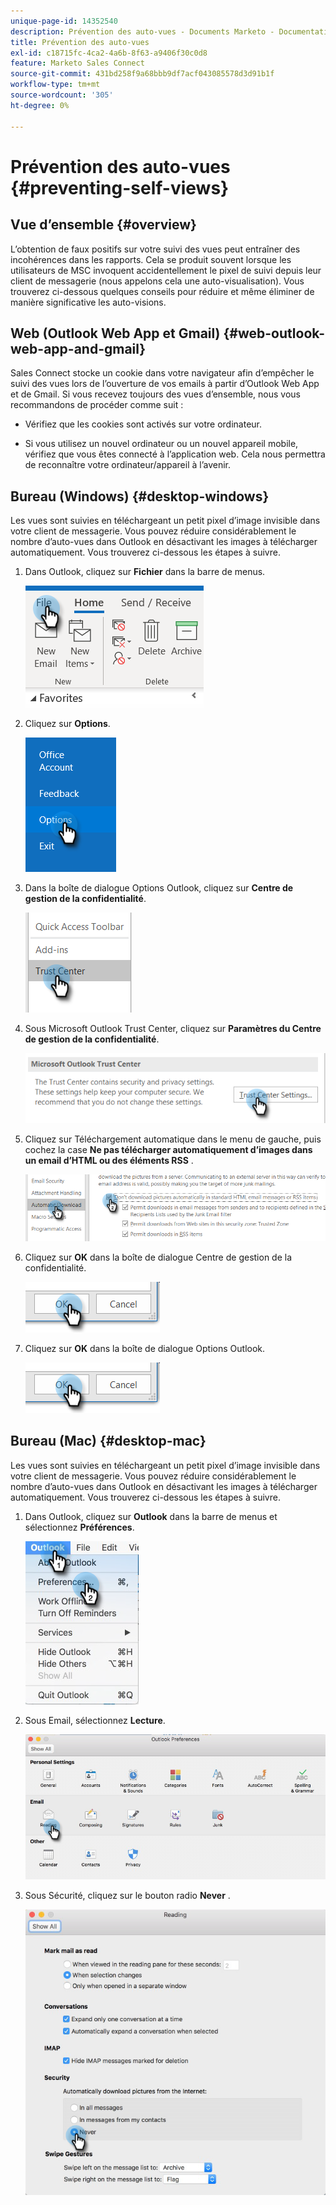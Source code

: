 ```yaml
---
unique-page-id: 14352540
description: Prévention des auto-vues - Documents Marketo - Documentation du produit
title: Prévention des auto-vues
exl-id: c18715fc-4ca2-4a6b-8f63-a9406f30c0d8
feature: Marketo Sales Connect
source-git-commit: 431bd258f9a68bbb9df7acf043085578d3d91b1f
workflow-type: tm+mt
source-wordcount: '305'
ht-degree: 0%

---
```


# Prévention des auto-vues {#preventing-self-views}

## Vue d’ensemble {#overview}

L’obtention de faux positifs sur votre suivi des vues peut entraîner des incohérences dans les rapports. Cela se produit souvent lorsque les utilisateurs de MSC invoquent accidentellement le pixel de suivi depuis leur client de messagerie (nous appelons cela une auto-visualisation). Vous trouverez ci-dessous quelques conseils pour réduire et même éliminer de manière significative les auto-visions.

## Web (Outlook Web App et Gmail) {#web-outlook-web-app-and-gmail}

Sales Connect stocke un cookie dans votre navigateur afin d’empêcher le suivi des vues lors de l’ouverture de vos emails à partir d’Outlook Web App et de Gmail. Si vous recevez toujours des vues d’ensemble, nous vous recommandons de procéder comme suit :

* Vérifiez que les cookies sont activés sur votre ordinateur.

* Si vous utilisez un nouvel ordinateur ou un nouvel appareil mobile, vérifiez que vous êtes connecté à l’application web. Cela nous permettra de reconnaître votre ordinateur/appareil à l’avenir.

## Bureau (Windows) {#desktop-windows}

Les vues sont suivies en téléchargeant un petit pixel d’image invisible dans votre client de messagerie. Vous pouvez réduire considérablement le nombre d’auto-vues dans Outlook en désactivant les images à télécharger automatiquement. Vous trouverez ci-dessous les étapes à suivre.

1. Dans Outlook, cliquez sur **Fichier** dans la barre de menus.

   ![](assets/win-1.png)

1. Cliquez sur **Options**.

   ![](assets/win-2.png)

1. Dans la boîte de dialogue Options Outlook, cliquez sur **Centre de gestion de la confidentialité**.

   ![](assets/win-3.png)

1. Sous Microsoft Outlook Trust Center, cliquez sur **Paramètres du Centre de gestion de la confidentialité**.

   ![](assets/win-4.png)

1. Cliquez sur Téléchargement automatique dans le menu de gauche, puis cochez la case **Ne pas télécharger automatiquement d’images dans un email d’HTML ou des éléments RSS** .

   ![](assets/win-5.png)

1. Cliquez sur **OK** dans la boîte de dialogue Centre de gestion de la confidentialité.

   ![](assets/win-6.png)

1. Cliquez sur **OK** dans la boîte de dialogue Options Outlook.

   ![](assets/win-6.png)

## Bureau (Mac) {#desktop-mac}

Les vues sont suivies en téléchargeant un petit pixel d’image invisible dans votre client de messagerie. Vous pouvez réduire considérablement le nombre d’auto-vues dans Outlook en désactivant les images à télécharger automatiquement. Vous trouverez ci-dessous les étapes à suivre.

1. Dans Outlook, cliquez sur **Outlook** dans la barre de menus et sélectionnez **Préférences**.

   ![](assets/mac-1.png)

1. Sous Email, sélectionnez **Lecture**.

   ![](assets/mac-2.png)

1. Sous Sécurité, cliquez sur le bouton radio **Never** .

   ![](assets/mac-3.png)
